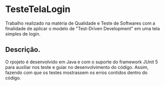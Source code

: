 # TesteTelaLogin

Trabalho realizado na matéria de Qualidade e Teste de Softwares com a finalidade de aplicar o modelo de "Test-Driven Development" em uma tela simples de login. 

## Descrição. 

O rpojeto é desenvolvido em Java e com o suporte do framework JUnit 5 para auxiliar nos teste e guiar no desenvolvimento do código. Assim, fazendo com que os testes mostrassem os erros contidos dentro do código.
